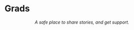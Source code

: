 # Grads

<div align="center">
    <i>A safe place to share stories, and get support.</i><br><br>
</div>
